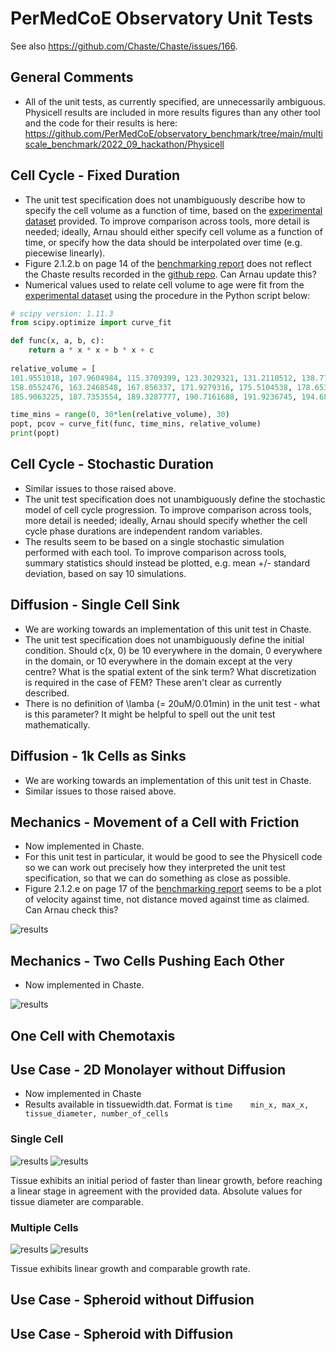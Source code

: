 # PerMedCoE Observatory Unit Tests

See also https://github.com/Chaste/Chaste/issues/166.

## General Comments

* All of the unit tests, as currently specified, are unnecessarily ambiguous. Physicell results are included in more results figures than any other tool and the code for their results is here: https://github.com/PerMedCoE/observatory_benchmark/tree/main/multiscale_benchmark/2022_09_hackathon/Physicell
 
## Cell Cycle - Fixed Duration

* The unit test specification does not unambiguously describe how to specify the cell volume as a function of time, based on the [experimental dataset](https://github.com/PerMedCoE/observatory_benchmark/blob/main/multiscale_benchmark/2022_09_hackathon/experimental_data/unit_test_cellcycle/Flow%20Cytometry%20Cell%20Cycle%20volume%20dynamics.txt) provided. To improve comparison across tools, more detail is needed; ideally, Arnau should either specify cell volume as a function of time, or specify how the data should be interpolated over time (e.g. piecewise linearly).
* Figure 2.1.2.b on page 14 of the [benchmarking report](https://drive.google.com/file/d/1bgpD29n1Wr-scJkfA8KehB2m3UyFOBeB/view?usp=drive_link) does not reflect the Chaste results recorded in the [github repo](https://github.com/PerMedCoE/observatory_benchmark/blob/main/multiscale_benchmark/2022_09_hackathon/Chaste/unit_test_cellcycle/results/cellcycle_fixed.png). Can Arnau update this?
* Numerical values used to relate cell volume to age were fit from the [experimental dataset](https://github.com/PerMedCoE/observatory_benchmark/blob/main/multiscale_benchmark/2022_09_hackathon/experimental_data/unit_test_cellcycle/Flow%20Cytometry%20Cell%20Cycle%20volume%20dynamics.txt) using the procedure in the Python script below:
  
```python
# scipy version: 1.11.3
from scipy.optimize import curve_fit

def func(x, a, b, c):
    return a * x * x + b * x + c
    
relative_volume = [
101.9551018, 107.9604984, 115.3709399, 123.3029321, 131.2110512, 138.7731663, 145.8130126, 152.2481633,
158.0552476, 163.2468548, 167.856337, 171.9279316, 175.5104538, 178.6533687, 181.4044384, 183.8084021,
185.9063225, 187.7353554, 189.3287777, 190.7161688, 191.9236745, 194.6832014, 195.3745722, 195.9758402]

time_mins = range(0, 30*len(relative_volume), 30)
popt, pcov = curve_fit(func, time_mins, relative_volume)
print(popt)
```

## Cell Cycle - Stochastic Duration

* Similar issues to those raised above.
* The unit test specification does not unambiguously define the stochastic model of cell cycle progression. To improve comparison across tools, more detail is needed; ideally, Arnau should specify whether the cell cycle phase durations are independent random variables.
* The results seem to be based on a single stochastic simulation performed with each tool. To improve comparison across tools, summary statistics should instead be plotted, e.g. mean +/- standard deviation, based on say 10 simulations.

## Diffusion - Single Cell Sink

* We are working towards an implementation of this unit test in Chaste.
* The unit test specification does not unambiguously define the initial condition. Should c(x, 0) be 10 everywhere in the domain, 0 everywhere in the domain, or 10 everywhere in the domain except at the very centre? What is the spatial extent of the sink term? What discretization is required in the case of FEM? These aren't clear as currently described.
* There is no definition of \lamba (= 20uM/0.01min) in the unit test - what is this parameter? It might be helpful to spell out the unit test mathematically.

## Diffusion - 1k Cells as Sinks

* We are working towards an implementation of this unit test in Chaste.
* Similar issues to those raised above.
  
## Mechanics - Movement of a Cell with Friction

* Now implemented in Chaste.
* For this unit test in particular, it would be good to see the Physicell code so we can work out precisely how they interpreted the unit test specification, so that we can do something as close as possible.
* Figure 2.1.2.e on page 17 of the [benchmarking report](https://drive.google.com/file/d/1bgpD29n1Wr-scJkfA8KehB2m3UyFOBeB/view?usp=drive_link) seems to be a plot of velocity against time, not distance moved against time as claimed. Can Arnau check this?

![results](results/mechanics-single-cell-with-friction/plot.png)
  
## Mechanics - Two Cells Pushing Each Other

* Now implemented in Chaste.

![results](results/mechanics-two-cells-pushing/plot.png)

## One Cell with Chemotaxis

## Use Case - 2D Monolayer without Diffusion

* Now implemented in Chaste
* Results available in tissuewidth.dat. Format is `time    min_x, max_x, tissue_diameter, number_of_cells`

### Single Cell
![results](results/2d-monolayer-without-diffusion/single-cell/tissue-diameter.png)
![results](results/2d-monolayer-without-diffusion/single-cell/number-of-cells.png)

Tissue exhibits an initial period of faster than linear growth, before reaching a linear stage in agreement with the provided data. Absolute values for tissue diameter are comparable.

### Multiple Cells
![results](results/2d-monolayer-without-diffusion/multiple-cells/tissue-diameter.png)
![results](results/2d-monolayer-without-diffusion/multiple-cells/number-of-cells.png)

Tissue exhibits linear growth and comparable growth rate.

## Use Case - Spheroid without Diffusion

## Use Case - Spheroid with Diffusion
